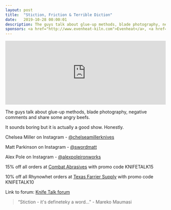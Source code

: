 ```yaml
---
layout: post
title:  "Stiction, Friction & Terrible Diction"
date:   2019-10-28 00:00:01
description: The guys talk about glue-up methods, blade photography, negative comments and share some angry beefs. 
sponsors: <a href="http://www.evenheat-kiln.com">Evenheat</a>, <a href="http://www.combatabrasives.com">Combat Abrasives</a>, <a href="https://www.indasa-abrasives.com">IndasaUSA</a>, and <a href="http://www.texasfarriersupply.com">Texas Farrier Supply</a>.
---
```

                
<iframe height="200px" width="100%" frameborder="no" scrolling="no" seamless src="https://player.simplecast.com/de3c124f-3b93-473a-a2bd-adc5eab5e4ac?dark=false"></iframe>

The guys talk about glue-up methods, blade photography, negative comments and share some angry beefs.

It sounds boring but it is actually a good show. Honestly.        

            
  


Chelsea Miller on Instagram - <a href="https://www.instagram.com/chelseamillerknives">@chelseamillerknives</a>

Matt Parkinson on Instagram - <a href="https://www.instagram.com/swordmatt">@swordmatt</a>

Alex Pole on Instagram - <a href="https://www.instagram.com/alexpoleironworks">@alexpoleironworks</a>









  
15% off all orders at  <a href="http://www.combatabrasives.com">Combat Abrasives</a> with promo code KNIFETALK15

10% off all Rhynowhet orders at  <a href="http://www.texasfarriersupply.com">Texas Farrier Supply</a> with promo code KNIFETALK10
 

   
  

Link to forum: <a href="http://forum.knifetalk.net">Knife Talk forum</a>




 


<blockquote class="largeQuote">“Stiction - it's defineteky a word..." - Mareko Maumasi</blockquote>



